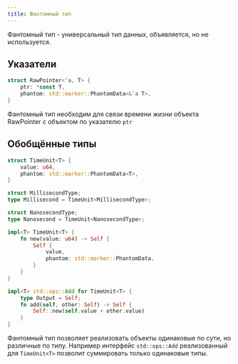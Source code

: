 ```yaml
---
title: Фантомный тип
---
```


Фантомный тип - универсальный тип данных, объявляется, но не используется.

## Указатели

```rust
struct RawPointer<'a, T> {
    ptr: *const T,
    phantom: std::marker::PhantomData<&'a T>,
}
```

Фантомный тип необходим для связи времени жизни объекта RawPointer с объектом по указателю `ptr`

## Обобщённые типы

```rust
struct TimeUnit<T> {
    value: u64,
    phantom: std::marker::PhantomData<T>,
}

struct MillisecondType;
type Millisecond = TimeUnit<MillisecondType>;

struct NanosecondType;
type Nanosecond = TimeUnit<NanosecondType>;

impl<T> TimeUnit<T> {
    fn new(value: u64) -> Self {
        Self {
            value,
            phantom: std::marker::PhantomData,
        }
    }
}

impl<T> std::ops::Add for TimeUnit<T> {
    type Output = Self;
    fn add(self, other: Self) -> Self {
        Self::new(self.value + other.value)
    }
}
```

Фантомный тип позволяет реализовать объекты одинаковые по сути, но различные по типу.
Например интерфейс `std::ops::Add` реализованный для `TimeUnit<T>` позволит суммировать только одинаковые типы.
